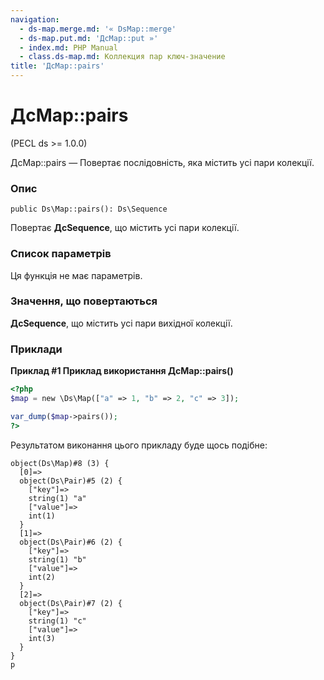 ```yaml
---
navigation:
  - ds-map.merge.md: '« DsMap::merge'
  - ds-map.put.md: 'ДсMap::put »'
  - index.md: PHP Manual
  - class.ds-map.md: Коллекция пар ключ-значение
title: 'ДсMap::pairs'
---
```

# ДсMap::pairs

(PECL ds >= 1.0.0)

ДсMap::pairs — Повертає послідовність, яка містить усі пари колекції.

### Опис

```methodsynopsis
public Ds\Map::pairs(): Ds\Sequence
```

Повертає **ДсSequence**, що містить усі пари колекції.

### Список параметрів

Ця функція не має параметрів.

### Значення, що повертаються

**ДсSequence**, що містить усі пари вихідної колекції.

### Приклади

**Приклад #1 Приклад використання **ДсMap::pairs()****

```php
<?php
$map = new \Ds\Map(["a" => 1, "b" => 2, "c" => 3]);

var_dump($map->pairs());
?>
```

Результатом виконання цього прикладу буде щось подібне:

```
object(Ds\Map)#8 (3) {
  [0]=>
  object(Ds\Pair)#5 (2) {
    ["key"]=>
    string(1) "a"
    ["value"]=>
    int(1)
  }
  [1]=>
  object(Ds\Pair)#6 (2) {
    ["key"]=>
    string(1) "b"
    ["value"]=>
    int(2)
  }
  [2]=>
  object(Ds\Pair)#7 (2) {
    ["key"]=>
    string(1) "c"
    ["value"]=>
    int(3)
  }
}
p
```
